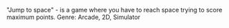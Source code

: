"Jump to space" - is a game where you have to reach space trying to score maximum points.
Genre: Arcade, 2D, Simulator
